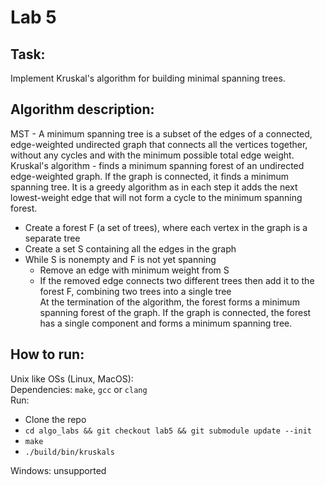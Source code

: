# Lab 5

## Task:
Implement Kruskal's algorithm for building minimal spanning trees.  

## Algorithm description:
MST - A minimum spanning tree is a subset of the edges of a connected, edge-weighted undirected graph that connects all the vertices together, without any cycles and with the minimum possible total edge weight.
Kruskal's algorithm - finds a minimum spanning forest of an undirected edge-weighted graph. If the graph is connected, it finds a minimum spanning tree. It is a greedy algorithm as in each step it adds the next lowest-weight edge that will not form a cycle to the minimum spanning forest.
- Create a forest F (a set of trees), where each vertex in the graph is a separate tree  
- Create a set S containing all the edges in the graph  
- While S is nonempty and F is not yet spanning  
  - Remove an edge with minimum weight from S  
  - If the removed edge connects two different trees then add it to the forest F, combining two trees into a single tree  
At the termination of the algorithm, the forest forms a minimum spanning forest of the graph. If the graph is connected, the forest has a single component and forms a minimum spanning tree.  

## How to run:
Unix like OSs (Linux, MacOS):  
Dependencies: `make`, `gcc` or `clang`  
Run:  
 - Clone the repo  
 - `cd algo_labs && git checkout lab5 && git submodule update --init`  
 - `make`  
 - `./build/bin/kruskals`  

Windows: unsupported

